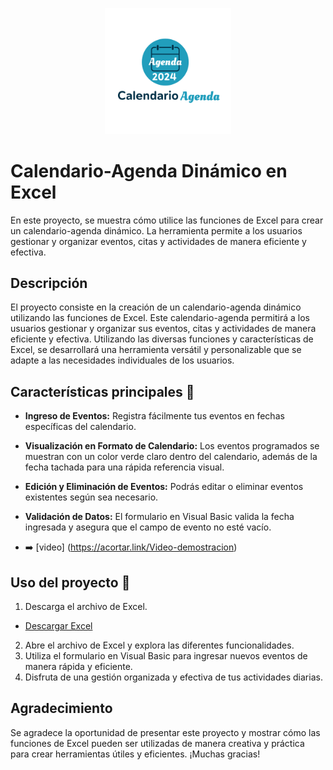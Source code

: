 <p align="center">
   <a href="https://1drv.ms/x/c/6ccc2d91e80a0ebd/EQMu31a_JbxHoI54NMkFz1kBkFmh7JyXcpQe4qYfKcKJFg?e=aHfz05">
  <img src="/img/Agenda.png" alt="Descripción de la imagen" width="40%">
</a>
</p>


# Calendario-Agenda Dinámico en Excel

En este proyecto, se muestra cómo utilice las funciones de Excel para crear un calendario-agenda dinámico. La herramienta permite a los usuarios gestionar y organizar eventos, citas y actividades de manera eficiente y efectiva. 

## Descripción

El proyecto consiste en la creación de un calendario-agenda dinámico utilizando las funciones de Excel. Este calendario-agenda permitirá a los usuarios gestionar y organizar sus eventos, citas y actividades de manera eficiente y efectiva. Utilizando las diversas funciones y características de Excel, se desarrollará una herramienta versátil y personalizable que se adapte a las necesidades individuales de los usuarios.

## Características principales 🚀

- **Ingreso de Eventos:** Registra fácilmente tus eventos en fechas específicas del calendario.
- **Visualización en Formato de Calendario:** Los eventos programados se muestran con un color verde claro dentro del calendario, además de la fecha tachada para una rápida referencia visual.
- **Edición y Eliminación de Eventos:** Podrás editar o eliminar eventos existentes según sea necesario.
- **Validación de Datos:** El formulario en Visual Basic valida la fecha ingresada y asegura que el campo de evento no esté vacío.

- ➡️ [video] (https://acortar.link/Video-demostracion)

## Uso del proyecto 📝

1. Descarga el archivo de Excel.
- [Descargar Excel](https://github.com/bparedes21/Calendario-Agenda-Dinamico-en-Excel/tree/main/Archivo%20Excel)
2. Abre el archivo de Excel y explora las diferentes funcionalidades.
3. Utiliza el formulario en Visual Basic para ingresar nuevos eventos de manera rápida y eficiente.
4. Disfruta de una gestión organizada y efectiva de tus actividades diarias.

## Agradecimiento

Se agradece la oportunidad de presentar este proyecto y mostrar cómo las funciones de Excel pueden ser utilizadas de manera creativa y práctica para crear herramientas útiles y eficientes. ¡Muchas gracias!

